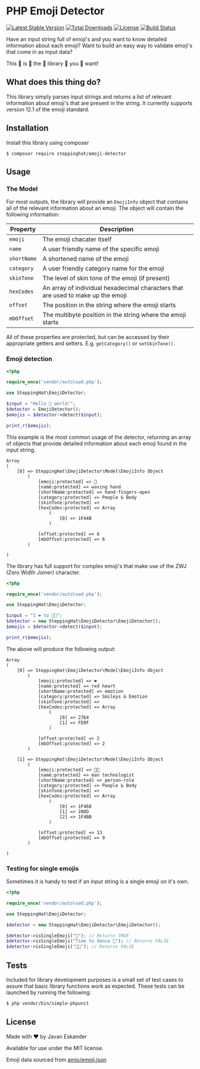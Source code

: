 PHP Emoji Detector
==================

[![Latest Stable Version](https://poser.pugx.org/steppinghat/emoji-detector/v)](//packagist.org/packages/steppinghat/emoji-detector) [![Total Downloads](https://poser.pugx.org/steppinghat/emoji-detector/downloads)](//packagist.org/packages/steppinghat/emoji-detector) [![License](https://poser.pugx.org/steppinghat/emoji-detector/license)](//packagist.org/packages/steppinghat/emoji-detector) [![Build Status](https://travis-ci.com/SteppingHat/php-emoji-detector.svg?branch=master)](https://travis-ci.com/SteppingHat/php-emoji-detector)

Have an input string full of emoji's and you want to know detailed information about each emoji?
Want to build an easy way to validate emoji's that come in as input data?

This :clap: is :clap: the :clap: library :clap: you :clap: want!

## What does this thing do?

This library simply parses input strings and returns a list of relevant information about emoji's that are present in the string. It currently supports version 12.1 of the emoji standard.


## Installation

Install this library using composer

    $ composer require steppinghat/emoji-detector
    
    
## Usage

### The Model

For most outputs, the library will provide an `EmojiInfo` object that contains all of the relevant information about an emoji.
The object will contain the following information:

| Property    | Description |
| ----------- | ----------- |
| `emoji`     | The emoji chacater itself |
| `name`      | A user friendly name of the specific emoji |
| `shortName` | A shortened name of the emoji |
| `category`  | A user friendly category name for the emoji |
| `skinTone`  | The level of skin tone of the emoji (if present) |
| `hexCodes`  | An array of individual hexadecimal characters that are used to make up the emoji |
| `offset`    | The position in the string where the emoji starts |
| `mbOffset`  | The multibyte position in the string where the emoji starts |

All of these properties are protected, but can be accessed by their appropriate getters and setters. E.g. `getCategory()` or `setSkinTone()`.


### Emoji detection

```php
<?php

require_once('vendor/autoload.php');

use SteppingHat\EmojiDetector;

$input = "Hello 👋 world!";
$detector = EmojiDetector();
$emojis = $detector->detect($input);

print_r($emojis);
```
This example is the most common usage of the detector, returning an array of objects that provide detailed information about each emoji found in the input string.

```
Array
(
    [0] => SteppingHat\EmojiDetector\Model\EmojiInfo Object
        (
            [emoji:protected] => 👋
            [name:protected] => waving hand
            [shortName:protected] => hand-fingers-open
            [category:protected] => People & Body
            [skinTone:protected] =>
            [hexCodes:protected] => Array
                (
                    [0] => 1F44B
                )

            [offset:protected] => 6
            [mbOffset:protected] => 6
        )

)
```

The library has full support for complex emoji's that make use of the ZWJ (Zero Width Joiner) character.

```php
<?php

require_once('vendor/autoload.php');

use SteppingHat\EmojiDetector;

$input = "I ❤️ to 👨‍💻";
$detector = new SteppingHat\EmojiDetector\EmojiDetector();
$emojis = $detector->detect($input);

print_r($emojis);
```

The above will produce the following output:

```
Array
(
    [0] => SteppingHat\EmojiDetector\Model\EmojiInfo Object
        (
            [emoji:protected] => ❤️
            [name:protected] => red heart
            [shortName:protected] => emotion
            [category:protected] => Smileys & Emotion
            [skinTone:protected] => 
            [hexCodes:protected] => Array
                (
                    [0] => 2764
                    [1] => FE0F
                )

            [offset:protected] => 2
            [mbOffset:protected] => 2
        )

    [1] => SteppingHat\EmojiDetector\Model\EmojiInfo Object
        (
            [emoji:protected] => 👨‍💻
            [name:protected] => man technologist
            [shortName:protected] => person-role
            [category:protected] => People & Body
            [skinTone:protected] => 
            [hexCodes:protected] => Array
                (
                    [0] => 1F468
                    [1] => 200D
                    [2] => 1F4BB
                )

            [offset:protected] => 13
            [mbOffset:protected] => 9
        )

)
```


### Testing for single emojis

Sometimes it is handy to test if an input string is a single emoji on it's own.

```php
<?php

require_once('vendor/autoload.php');

use SteppingHat\EmojiDetector;

$detector = new SteppingHat\EmojiDetector\EmojiDetector();

$detector->isSingleEmoji("💩"); // Returns TRUE
$detector->isSingleEmoji("Time to dance 🌚"); // Returns FALSE
$detector->isSingleEmoji("🍆🍒"); // Returns FALSE
```

## Tests

Included for library development purposes is a small set of test cases to assure that basic library functions work as expected. These tests can be launched by running the following:

```bash
$ php vendor/bin/simple-phpunit
```

## License

Made with :heart: by Javan Eskander

Available for use under the MIT license.

Emoji data sourced from [amio/emoji.json](https://github.com/amio/emoji.json)
